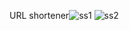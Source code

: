 URL shortener![ss1](https://github.com/user-attachments/assets/eebbaa85-462a-4d52-b4f2-2f4152bacec6)
![ss2](https://github.com/user-attachments/assets/0a325c8f-49e4-4908-9f6c-fe4a9b44fcd8)
